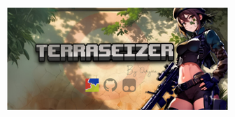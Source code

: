 
<p align="center">
  <img src="https://raw.githubusercontent.com/GameSketchers/TerraSeizer/refs/heads/main/assets/TerraSeizer-banner.png" alt="TerraSeizer Banner"/>
</p>
